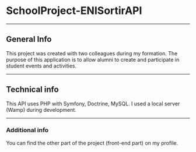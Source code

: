 # SchoolProject-ENISortirAPI
***
## General Info
This project was created with two colleagues during my formation. The purpose of this application is to allow alumni to create and participate in student events and activities.
***
## Technical info
This API uses PHP with Symfony, Doctrine, MySQL. I used a local server (Wamp) during development.
***
### Additional info
You can find the other part of the project (front-end part) on my profile.
